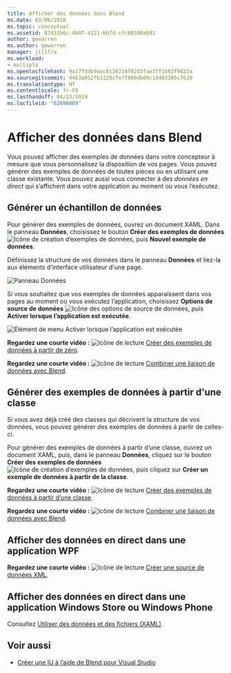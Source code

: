 ```yaml
---
title: Afficher des données dans Blend
ms.date: 03/06/2018
ms.topic: conceptual
ms.assetid: 87d31b6c-4607-4121-bb7d-cfc80390ab93
author: gewarren
ms.author: gewarren
manager: jillfra
ms.workload:
- multiple
ms.openlocfilehash: 9a17f3db9aac8128218f82d3faa3ff1b62f9822a
ms.sourcegitcommit: 94b3a052fb1229c7e7f8804b09c1d403385c7630
ms.translationtype: HT
ms.contentlocale: fr-FR
ms.lasthandoff: 04/23/2019
ms.locfileid: "62898009"
---
```

# <a name="display-data-in-blend"></a>Afficher des données dans Blend

Vous pouvez afficher des exemples de données dans votre concepteur à mesure que vous personnalisez la disposition de vos pages. Vous pouvez générer des exemples de données de toutes pièces ou en utilisant une classe existante. Vous pouvez aussi vous connecter à des *données en direct* qui s’affichent dans votre application au moment où vous l’exécutez.

## <a name="generate-sample-data"></a>Générer un échantillon de données

Pour générer des exemples de données, ouvrez un document XAML. Dans le panneau **Données**, choisissez le bouton **Créer des exemples de données** ![Icône de création d’exemples de données](../designers/media/30540d76-7256-43ce-b5d9-4b2edf3d339f.png), puis **Nouvel exemple de données**.

Définissez la structure de vos données dans le panneau **Données** et liez-la aux éléments d'interface utilisateur d'une page.

![Panneau Données](../designers/media/496d7ebc-fe46-42f6-95a8-57b0e5be5d49.png)

Si vous souhaitez que vos exemples de données apparaissent dans vos pages au moment où vous exécutez l’application, choisissez **Options de source de données** ![Icône des options de source de données](../designers/media/ae1fd260-4f84-420d-b196-45fde357d81d.png), puis **Activer lorsque l’application est exécutée**.

![Élément de menu Activer lorsque l’application est exécutée](../designers/media/05d5356d-91bb-4e6b-b3f7-29b76852c4b3.png)

 **Regardez une courte vidéo :** ![Icône de lecture](../designers/media/bldadminconsoleinitialconfigicon.PNG) [Créer des exemples de données à partir de zéro](http://www.bing.com/videos/search?q=blend%20data&qs=n&form=QBVR&pq=blend%20data&sc=8-7&sp=-1&sk=#view=detail&mid=F8F2449A76956D480FD2F8F2449A76956D480FD2).

 **Regardez une courte vidéo :** ![Icône de lecture](../designers/media/bldadminconsoleinitialconfigicon.PNG) [Combiner une liaison de données avec Blend](https://www.youtube.com/watch?v=LSwPB6CAvjg).

## <a name="generate-sample-data-from-a-class"></a>Générer des exemples de données à partir d'une classe

Si vous avez déjà créé des classes qui décrivent la structure de vos données, vous pouvez générer des exemples de données à partir de celles-ci.

Pour générer des exemples de données à partir d’une classe, ouvrez un document XAML, puis, dans le panneau **Données**, cliquez sur le bouton **Créer des exemples de données** ![Icône de création d’exemples de données](../designers/media/30540d76-7256-43ce-b5d9-4b2edf3d339f.png), puis cliquez sur **Créer un exemple de données à partir de la classe**.

**Regardez une courte vidéo :** ![Icône de lecture](../designers/media/bldadminconsoleinitialconfigicon.PNG) [Créer des exemples de données à partir d’une classe](https://channel9.msdn.com/Shows/Inside+Windows+Phone/IWP54--Windows-Phone-Data-Binding-and-the-Magic-of-XAML).

**Regardez une courte vidéo :** ![Icône de lecture](../designers/media/bldadminconsoleinitialconfigicon.PNG) [Combiner une liaison de données avec Blend](https://www.youtube.com/watch?v=LSwPB6CAvjg).

## <a name="show-live-data-in-a-wpf-application"></a>Afficher des données en direct dans une application WPF

**Regardez une courte vidéo :** ![Icône de lecture](../designers/media/bldadminconsoleinitialconfigicon.PNG) [Créer une source de données XML](https://www.youtube.com/watch?v=RjQueappjqk&feature=youtube_gdata).

## <a name="show-live-data-in-a-store-or-phone-app"></a>Afficher des données en direct dans une application Windows Store ou Windows Phone

Consultez [Utiliser des données et des fichiers (XAML)](/previous-versions/windows/apps/br229562(v=win.10)).

## <a name="see-also"></a>Voir aussi

- [Créer une IU à l’aide de Blend pour Visual Studio](../designers/creating-a-ui-by-using-blend-for-visual-studio.md)